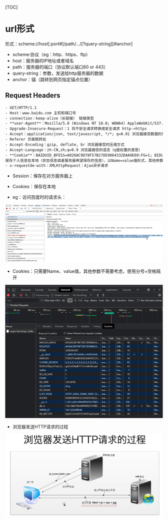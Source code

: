 

[TOC]

# url形式

形式：scheme://host[:port#]/path/.../[?query-string][#anchor]

- scheme:协议（eg：http、https、ftp）
- host：服务器的IP地址或者域名
- path：服务器的端口（协议默认端口80 or 443）
- query-string：参数，发送给http服务器的数据
- anchor：锚（跳转到网页指定锚点位置）

## Request Headers

```html
- GET/HTTP/1.1 
- Host：www.baidu.com 主机和端口号
- connection：keep-alive（长链接） 链接类型
- **user-Agent**：Mozilla/5.0 (Windows NT 10.0; WOW64) AppleWebKit/537.36 (KHTML, like Gecko) Chrome/89.0.4389.114 Safari/537.36  浏览器、电脑的信息
- Upgrade-Insecure-Request：1 将不安全请求转换成安全请求 http->https
- Accept：application/json, text/javascript, */*; q=0.01 浏览器接受数据的形式，传输文件类型
- Referer 页面跳转处
- Accept-Encoding：gzip, deflate, br 浏览器接受的压缩方式
- Accept-Language：zh-CN,zh;q=0.9 浏览器接受的语言（q是权重的意思）
- **Cookie**：BAIDUID_BFESS=A026AC9D78F57B278E9864332DAA9E60:FG=1; BIDUPSID=A026AC9D78F57B278E9864332DAA9E60; 
保存个人信息在本地（状态信息或者服务器希望保存的信息），以Name=value值形式，其他参数不需要考虑，使用分号+空格隔开。如下图：
- x-requestde-with：XMLHttpRequest：Ajax异步请求
```

- Session：保存在对方服务器上
- Cookies：保存在本地

- eg：访问百度时的请求头：

![添加01URL图](./../../images/01URL.png)

- Cookies：只需要Name、value值，其他参数不需要考虑，使用分号+空格隔开

![](./../../images/01URL_Cookies.png)

- 浏览器发送HTTP请求的过程

![添加01浏览器发送HTTP请求过程的图](./../../images/01浏览器发送HTTP请求的过程.png)
